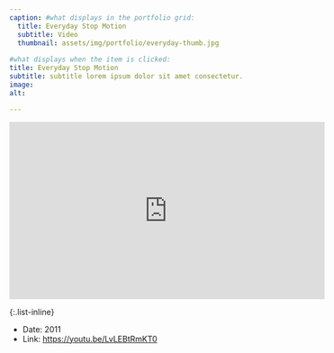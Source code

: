 ```yaml
---
caption: #what displays in the portfolio grid:
  title: Everyday Stop Motion
  subtitle: Video
  thumbnail: assets/img/portfolio/everyday-thumb.jpg
  
#what displays when the item is clicked:
title: Everyday Stop Motion
subtitle: subtitle lorem ipsum dolor sit amet consectetur.
image: 
alt: 

---
```

<div class="embed-responsive embed-responsive-16by9">
<iframe class="embed-responsive-item" width="560" height="315" src="https://www.youtube.com/embed/LvLEBtRmKT0" title="YouTube video player" frameborder="0" allow="accelerometer; autoplay; clipboard-write; encrypted-media; gyroscope; picture-in-picture" allowfullscreen></iframe>
</div>

{:.list-inline} 
- Date: 2011
- Link: https://youtu.be/LvLEBtRmKT0
